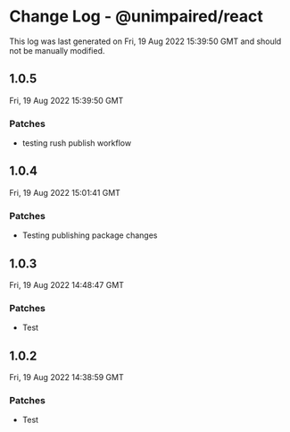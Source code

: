 # Change Log - @unimpaired/react

This log was last generated on Fri, 19 Aug 2022 15:39:50 GMT and should not be manually modified.

## 1.0.5
Fri, 19 Aug 2022 15:39:50 GMT

### Patches

- testing rush publish workflow

## 1.0.4
Fri, 19 Aug 2022 15:01:41 GMT

### Patches

- Testing publishing package changes

## 1.0.3
Fri, 19 Aug 2022 14:48:47 GMT

### Patches

- Test 

## 1.0.2
Fri, 19 Aug 2022 14:38:59 GMT

### Patches

- Test 

